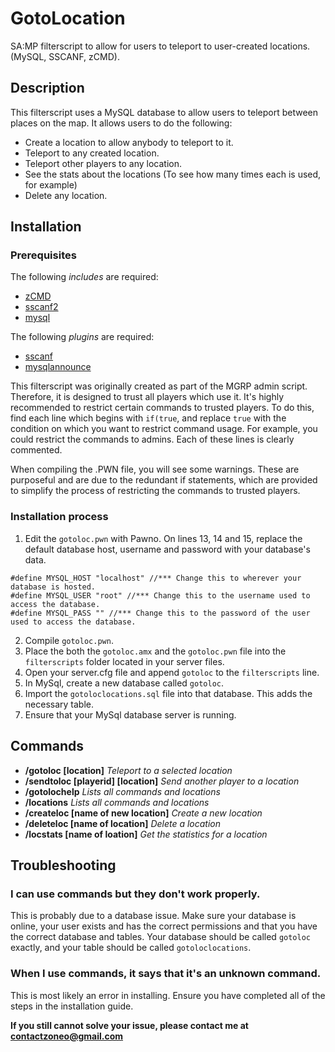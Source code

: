 # GotoLocation
SA:MP filterscript to allow for users to teleport to user-created locations. (MySQL, SSCANF, zCMD).

## Description
This filterscript uses a MySQL database to allow users to teleport between places on the map. It allows users to do the following:
* Create a location to allow anybody to teleport to it.
* Teleport to any created location.
* Teleport other players to any location.
* See the stats about the locations (To see how many times each is used, for example)
* Delete any location.

## Installation

### Prerequisites

The following *includes* are required:
* [zCMD](http://forum.sa-mp.com/showthread.php?t=91354)
* [sscanf2](https://github.com/Southclaws/sscanf2)
* [mysql](http://forum.sa-mp.com/showthread.php?t=56564)

The following *plugins* are required:
* [sscanf](https://github.com/Southclaws/sscanf2)
* [mysqlannounce](http://forum.sa-mp.com/showthread.php?t=56564)


This filterscript was originally created as part of the MGRP admin script. Therefore, it is designed to trust all players which use it. It's highly recommended to restrict certain commands to trusted players. To do this, find each line which begins with `if(true`, and replace `true` with the condition on which you want to restrict command usage. For example, you could restrict the commands to admins. Each of these lines is clearly commented. 

When compiling the .PWN file, you will see some warnings. These are purposeful and are due to the redundant if statements, which are provided to simplify the process of restricting the commands to trusted players.

### Installation process

1. Edit the `gotoloc.pwn` with Pawno. On lines 13, 14 and 15, replace the default database host, username and password with your database's data.
````
#define MYSQL_HOST "localhost" //*** Change this to wherever your database is hosted.
#define MYSQL_USER "root" //*** Change this to the username used to access the database.
#define MYSQL_PASS "" //*** Change this to the password of the user used to access the database.
````
2. Compile `gotoloc.pwn`.
3. Place the both the `gotoloc.amx` and the `gotoloc.pwn` file into the `filterscripts` folder located in your server files.
4. Open your server.cfg file and append `gotoloc` to the `filterscripts` line. 
5. In MySql, create a new database called `gotoloc`.
6. Import the `gotoloclocations.sql` file into that database. This adds the necessary table.
7. Ensure that your MySql database server is running.

## Commands

* **/gotoloc [location]** *Teleport to a selected location*
* **/sendtoloc [playerid] [location]** *Send another player to a location*
* **/gotolochelp** *Lists all commands and locations*
* **/locations** *Lists all commands and locations*
* **/createloc [name of new location]** *Create a new location*
* **/deleteloc [name of location]** *Delete a location*
* **/locstats [name of loation]** *Get the statistics for a location*



## Troubleshooting

### I can use commands but they don't work properly.
This is probably due to a database issue. Make sure your database is online, your user exists and has the correct permissions and that you have the correct database and tables. Your database should be called `gotoloc` exactly, and your table should be called `gotoloclocations`.

### When I use commands, it says that it's an unknown command.
This is most likely an error in installing. Ensure you have completed all of the steps in the installation guide.

**If you still cannot solve your issue, please contact me at contactzoneo@gmail.com**

